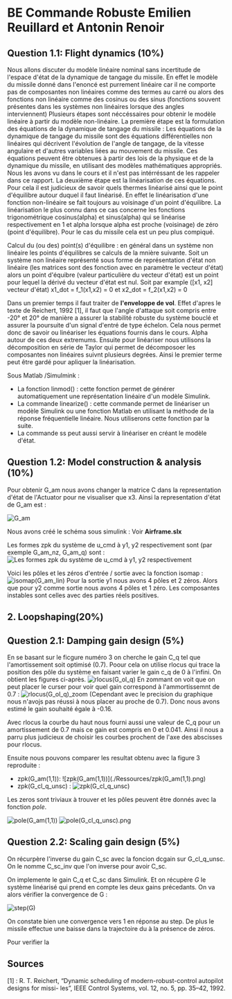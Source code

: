# BE Commande Robuste Emilien Reuillard et Antonin Renoir

## Question 1.1: Flight dynamics (10%)

Nous allons discuter du modèle linéaire nominal sans incertitude de l'espace d'état de la dynamique de tangage du missile. 
En effet le modèle du missile donné dans l'enoncé est purrement linéaire car il ne comporte pas de composantes non linéaires comme des termes au carré ou alors des fonctions non linéaire comme des cosinus ou des sinus (fonctions souvent présentes dans les systèmes non linéaires lorsque des angles interviennent)
Plusieurs étapes sont néccéssaires pour obtenir le modèle linéaire à partir du modèle non-linéaire. 
La première étape est la formulation des équations de la dynamique de tangage du missile : Les équations de la dynamique de tangage du missile sont des équations différentielles non linéaires qui décrivent l'évolution de l'angle de tangage, de la vitesse angulaire et d'autres variables liées au mouvement du missile. Ces équations peuvent être obtenues à partir des lois de la physique et de la dynamique du missile, en utilisant des modèles mathématiques appropriés. 
Nous les avons vu dans le cours et il n'est pas intérréssant de les rappeler dans ce rapport. 
La deuxième étape est la linéarisation de ces équations. Pour cela il est judicieux de savoir quels thermes linéarisé ainsi que le point d'équilibre autour duquel il faut linéarisé. En effet le linéarisation d'une fonction non-linéaire se fait toujours au voisinage d'un point d'équilibre. La linéarisation le plus connu dans ce cas concerne les fonctions trigonométrique cosinus(alpha) et sinus(alpha) qui se linéarise respectivement en 1 et alpha lorsque alpha est proche (voisinage) de zéro (point d'équilibre).
Pour le cas du missile cela est un peu plus compiqué. 

Calcul du (ou des) point(s) d'équilibre : en général dans un système non linéaire les points d'équilibres se calculs de la mnière suivante. 
Soit un système non linéaire représenté sous forme de représentation d'état non linéaire (les matrices sont des fonction avec en paramètre le vecteur d'état) alors un point d'équibre (valeur particulière du vecteur d'état) est un point pour lequel la dérivé du vecteur d'état est nul. 
Soit par example ([x1, x2] vecteur d'état) x1_dot = f_1(x1,x2) = 0 et x2_dot = f_2(x1,x2) = 0

Dans un premier temps il faut traiter de **l'enveloppe de vol**. Effet d'apres le texte de Reichert, 1992 [1], il faut que l'angle d'attaque soit compris entre -20° et 20° de manière a assurer la stabilité robuste du système bouclé et assurer la poursuite d'un signal d'entré de type échelon. Cela nous permet donc de savoir ou linéariser les équations fournis dans le cours. Alpha autour de ces deux extremums. Ensuite pour linéariser nous utilisons la décomposition en série de Taylor qui permet de décomposoer les composantes non linéaires suivnt plusieurs degrées. Ainsi le premier terme peut être gardé pour apliquer la linéarisation. 

Sous Matlab /Simulmink : 
- La fonction linmod() : cette fonction permet de générer automatiquement une représentation linéaire d'un modèle Simulink.
- La commande linearize() : cette commande permet de linéariser un modèle Simulink ou une fonction Matlab en utilisant la méthode de la réponse fréquentielle linéaire. Nous utiliserons cette fonction par la suite. 
- La commande ss peut aussi servir à linéariser en créant le modèle d'état. 


## Question 1.2: Model construction & analysis (10%)
Pour obtenir G_am nous avons changer la matrice C dans la representation d'état de l'Actuator pour ne visualiser que x3. Ainsi la representation d'état de G_am est : 

![G_am](./Ressources/G_am.png)

Nous avons créé le schéma sous simulink : Voir **Airframe.slx**

Les formes zpk du système de u_cmd à y1, y2 respectivement sont (par exemple G_am_nz, G_am_q) sont : 
![Les formes zpk du système de u_cmd à y1, y2 respectivement](./Ressources/formes_zpk_1.2.png)

Voici les pôles et les zéros d'entrée / sortie avec la fonction isomap : 
![isomap(G_am_lin)](./Ressources/isomap(G_am_lin).png)
Pour la sortie y1 nous avons 4 pôles et 2 zéros. Alors que pour y2 comme sortie nous avons 4 pôles et 1 zéro. 
Les composantes instables sont celles avec des parties réels positives. 


## 2. Loopshaping(20%)
## Question 2.1: Damping gain design (5%)

En se basant sur le ficgure numéro 3 on cherche le gain C_q tel que l'amortissement soit optimisé (0.7). Poour cela on utilise rlocus qui trace la position des pôle du système en faisant varier le gain c_q de 0 à l'infini. 
On obtient les figures ci-après. 
![rlocus(G_ol_q)](./Ressources/rlocus(G_ol_q).png)
En zommant on voit que on peut placer le curser pour voir quel gain correspond à l'ammortissemnt de 0.7 : 
![rlocus(G_ol_q)_zoom](./Ressources/rlocus(G_ol_q)_zoom.png)
(Cependant avec le precision du graphique nous n'avojs pas réussi à nous placer au proche de 0.7). Donc nous avons estimé le gain souhaité égale à -0.16.

Avec rlocus la courbe du haut nous fourni aussi une valeur de C_q pour un amortissement de 0.7 mais ce gain est compris en 0 et 0.041. Ainsi il nous a parru plus judicieux de choisir les courbes prochent de l'axe des abscisses pour rlocus.  

Ensuite nous pouvons comparer les resultat obtenu avec la figure 3 reproduite : 
- zpk(G_am(1,1)):
![zpk(G_am(1,1))](./Ressources/zpk(G_am(1,1).png)
- zpk(G_cl_q_unsc) :
![zpk(G_cl_q_unsc)](./Ressources/zpk(G_cl_q_unsc).png)

Les zeros sont triviaux à trouver et les pôles peuvent être donnés avec la fonction *pole*. 

![pole(G_am(1,1))](./Ressources/pole(G_am(1,1)).png)
![pole(G_cl_q_unsc).png](./Ressources/pole(G_cl_q_unsc).png)


## Question 2.2: Scaling gain design (5%)
On récurpère l'inverse du gain C_sc avec la foncion dcgain sur G_cl_q_unsc. On le nomme C_sc_inv que l'on inverse pour avoir C_sc. 

On implemente le gain C_q et C_sc dans Simulink. Et on récupère *G* le système linéarisé qui prend en compte les deux gains précedants. On va alors vérifier la convergence de G : 

![step(G)](./Ressources/step(G).png)

On constate bien une convergence vers 1 en réponse au step. De plus le missile effectue une baisse dans la trajectoire du à la présence de zéros. 

Pour verifier la 
## Sources 
[1] : R. T. Reichert, “Dynamic scheduling of modern-robust-control autopilot designs for missi- les”, IEEE Control Systems, vol. 12, no. 5, pp. 35–42, 1992.
